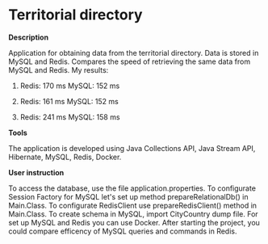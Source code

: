 # Territorial directory

**Description**

Application for obtaining data from the territorial directory. Data is stored in MySQL and Redis. Compares the speed of retrieving the same data from MySQL and Redis.
My results: 
1) Redis:	170 ms
MySQL:	152 ms

2) Redis:	161 ms
MySQL:	152 ms

3) Redis:	241 ms
MySQL:	158 ms


**Tools**

The application is developed using Java Collections API, Java Stream API, Hibernate, MySQL, Redis, Docker.

**User instruction**

To access the database, use the file application.properties. 
To configurate Session Factory for MySQL let's set up method prepareRelationalDb() in Main.Class. 
To configurate RedisClient use prepareRedisClient() method in Main.Class.
To create schema in MySQL, import CityCountry dump file.
For set up MySQL and Redis you can use Docker.
After starting the project, you could compare efficency of MySQL queries and commands in Redis.
